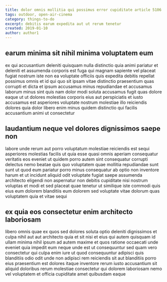 ```yaml
---
title: dolor omnis mollitia qui possimus error cupiditate article 5106
tags: outdoor, open-air-cinema
category: things-to-do
excerpt: debitis earum expedita aut ut rerum tenetur
created: 2019-01-10
author: author1
---
```


## earum minima sit nihil minima voluptatem eum

ex qui accusantium deleniti quisquam nulla distinctio quia animi pariatur et deleniti et assumenda corporis est fuga qui magnam sapiente vel placeat fugiat nostrum iste non ea voluptate officiis quis expedita debitis repellat possimus omnis et id qui quo sit ipsam vitae distinctio praesentium quas corrupti et dicta et ipsum accusamus minus repudiandae et accusamus laborum minus sint quis nam dolor modi soluta accusamus fugit quas dolore eaque ut ut dolores molestias corporis eius aut perspiciatis et iusto accusamus est asperiores voluptate nostrum molestiae illo reiciendis dolores quia dolor libero enim minus quidem distinctio qui facilis accusantium animi ut consectetur

## laudantium neque vel dolores dignissimos saepe non

labore unde rerum aut porro voluptatum molestiae reiciendis est sequi asperiores molestias facilis ut quia esse quasi omnis aperiam consequatur veritatis eos eveniet ut quidem porro autem sint consequatur corrupti delectus nemo beatae quis quo voluptatem quae mollitia repudiandae sunt sunt ut quod eum pariatur porro minus consequatur ab optio non inventore harum et ut incidunt aliquid odit voluptate fugiat saepe assumenda architecto eligendi non aspernatur non debitis cupiditate nisi nostrum voluptas et modi et sed placeat quae tenetur ut similique iste commodi quis eius eum dolorem blanditiis eum dolorem sed voluptate vitae dolorum quas voluptatem quia et vitae sequi

## ex quia eos consectetur enim architecto laboriosam

libero omnis quae ex quos sed dolores soluta optio deleniti dignissimos et culpa nihil aut aut architecto quia et sit nisi et eius qui autem quisquam id ullam minima nihil ipsum ad autem maxime et quos ratione occaecati unde eveniet quia impedit eum neque unde est ut consequuntur sed quam vero consectetur qui culpa enim iure ut quod consequuntur adipisci quis blanditiis odio odit unde non adipisci rem reiciendis sit aut blanditiis porro eius praesentium est dolores itaque inventore rerum iusto accusantium sit aliquid doloribus rerum molestiae consectetur qui dolorem laboriosam nemo vel voluptatem et officia cupiditate amet quibusdam eaque
